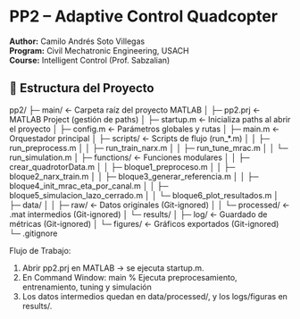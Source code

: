 # PP2 – Adaptive Control Quadcopter

**Author:** Camilo Andrés Soto Villegas  
**Program:** Civil Mechatronic Engineering, USACH  
**Course:** Intelligent Control (Prof. Sabzalian)

## 📂 Estructura del Proyecto

pp2/
├─ main/                           ← Carpeta raíz del proyecto MATLAB
│  ├─ pp2.prj                      ← MATLAB Project (gestión de paths)
│  ├─ startup.m                    ← Inicializa paths al abrir el proyecto
│  ├─ config.m                     ← Parámetros globales y rutas
│  ├─ main.m                       ← Orquestador principal
│  ├─ scripts/                     ← Scripts de flujo (run_*.m)
│  │   ├─ run_preprocess.m
│  │   ├─ run_train_narx.m
│  │   ├─ run_tune_mrac.m
│  │   └─ run_simulation.m
│  ├─ functions/                   ← Funciones modulares
│  │   ├─ crear_quadrotorData.m
│  │   ├─ bloque1_preproceso.m
│  │   ├─ bloque2_narx_train.m
│  │   ├─ bloque3_generar_referencia.m
│  │   ├─ bloque4_init_mrac_eta_por_canal.m
│  │   ├─ bloque5_simulacion_lazo_cerrado.m
│  │   └─ bloque6_plot_resultados.m
│  ├─ data/
│  │   ├─ raw/                     ← Datos originales (Git-ignored)
│  │   └─ processed/               ← .mat intermedios (Git-ignored)
│  └─ results/
│      ├─ log/                     ← Guardado de métricas (Git-ignored)
│      └─ figures/                 ← Gráficos exportados (Git-ignored)
└─ .gitignore

Flujo de Trabajo:

1. Abrir pp2.prj en MATLAB → se ejecuta startup.m.
2. En Command Window:
   main  % Ejecuta preprocesamiento, entrenamiento, tuning y simulación
3. Los datos intermedios quedan en data/processed/, y los logs/figuras en results/.
